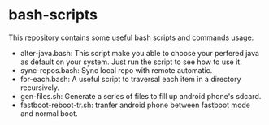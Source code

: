 bash-scripts
===

This repository contains some useful bash scripts and commands usage.

+   alter-java.bash: This script make you able to choose your perfered java as 
	default on your system. Just run the script to see how to use it.
+   sync-repos.bash: Sync local repo with remote automatic.
+   for-each.bash: A useful script to traversal each item  in a directory 
	recursively.
+   gen-files.sh: Generate a series of files to fill up android phone's sdcard.
+   fastboot-reboot-tr.sh: tranfer android phone between fastboot mode and 
	normal boot.
